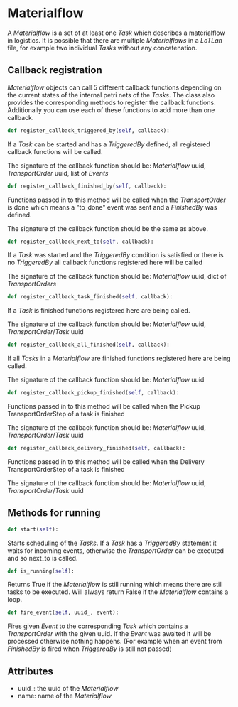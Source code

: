 # Materialflow

A *Materialflow* is a set of at least one *Task* which describes a materialflow in logistics.
It is possible that there are multiple *Materialflows* in a *LoTLan* file, for example two individual *Tasks* without any concatenation.

## Callback registration

*Materialflow* objects can call 5 different callback functions depending on the current states of the 
internal petri nets of the *Tasks*. The class also provides the corresponding methods to register the callback functions.
Additionally you can use each of these functions to add more than one callback.

```python
def register_callback_triggered_by(self, callback):
```
If a *Task* can be started and has a *TriggeredBy* defined, all registered callback functions will be called.

The signature of the callback function should be: *Materialflow* uuid, *TransportOrder* uuid, list of *Events*

```python
def register_callback_finished_by(self, callback):
```
Functions passed in to this method will be called when the *TransportOrder* is done which means a "to_done" event was sent and a *FinishedBy* was defined.

The signature of the callback function should be the same as above.


```python
def register_callback_next_to(self, callback):
```
If a *Task* was started and the *TriggeredBy* condition is satisfied or there is no *TriggeredBy* all callback functions registered here will be called
    
The signature of the callback function should be: *Materialflow* uuid, dict of *TransportOrders*


```python
def register_callback_task_finished(self, callback):
```
If a *Task* is finished functions registered here are being called.

The signature of the callback function should be: *Materialflow* uuid, *TransportOrder*/*Task* uuid

```python
def register_callback_all_finished(self, callback):
```
If all *Tasks* in a *Materialflow* are finished functions registered here are being called.

The signature of the callback function should be: *Materialflow* uuid

```python
def register_callback_pickup_finished(self, callback):
```
Functions passed in to this method will be called when the Pickup TransportOrderStep 
of a task is finished

The signature of the callback function should be: *Materialflow* uuid, *TransportOrder*/*Task* uuid


```python
def register_callback_delivery_finished(self, callback):
```
Functions passed in to this method will be called when the Delivery TransportOrderStep
of a task is finished

The signature of the callback function should be: *Materialflow* uuid, *TransportOrder*/*Task* uuid


## Methods for running

```python
def start(self):
```
Starts scheduling of the *Tasks*. If a *Task* has a *TriggeredBy* statement it waits for incoming events, otherwise the *TransportOrder* can be executed and so next_to is called.


```python
def is_running(self):
```
Returns True if the *Materialflow* is still running which means there are still tasks to be executed.
Will always return False if the *Materialflow* contains a loop.

```python
def fire_event(self, uuid_, event):
```
Fires given *Event* to the corresponding *Task* which contains a *TransportOrder* with the given uuid.
If the *Event* was awaited it will be processed otherwise nothing happens. (For example when an event from *FinishedBy* is fired when *TriggeredBy* is still not passed)

## Attributes

* uuid_: the uuid of the *Materialflow*
* name: name of the *Materialflow*
